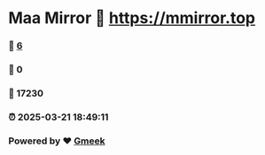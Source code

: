 # Maa Mirror :link: https://mmirror.top 
### :page_facing_up: [6](https://mmirror.top/tag.html) 
### :speech_balloon: 0 
### :hibiscus: 17230 
### :alarm_clock: 2025-03-21 18:49:11 
### Powered by :heart: [Gmeek](https://github.com/Meekdai/Gmeek)
